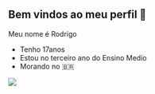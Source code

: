 ## Bem vindos ao meu perfil 💚

Meu nome é Rodrigo

- Tenho 17anos
- Estou no terceiro ano do Ensino Medio
- Morando no 🇧🇷

![](https://c.tenor.com/S_Msp4rndyMAAAAC/tenor.gif)
